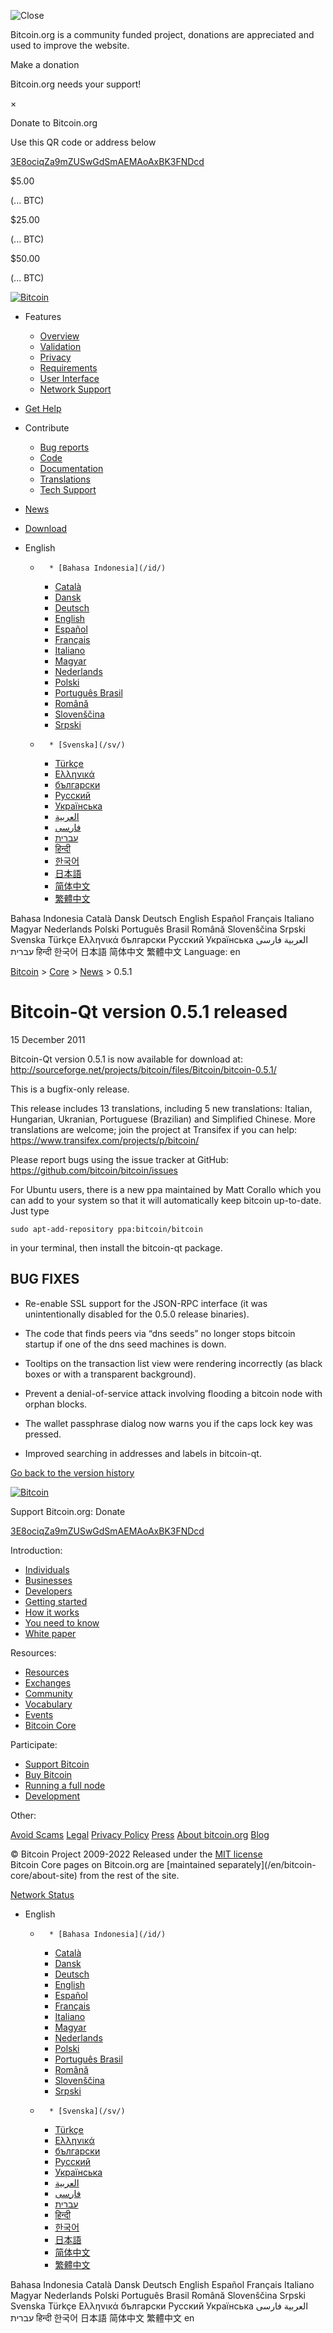 ![Close](/img/icons/ico_close.svg?1652976465)

Bitcoin.org is a community funded project, donations are appreciated and used
to improve the website.

Make a donation

Bitcoin.org needs your support!

×

Donate to Bitcoin.org

Use this QR code or address below

[ 3E8ociqZa9mZUSwGdSmAEMAoAxBK3FNDcd
](bitcoin:3E8ociqZa9mZUSwGdSmAEMAoAxBK3FNDcd)

$5.00

(... BTC)

$25.00

(... BTC)

$50.00

(... BTC)

[![Bitcoin](/img/bitcoin-core/bitcoin-core.svg?1652976465)](/en/bitcoin-core/)

  * Features
    * [Overview](/en/bitcoin-core/features/)
    * [Validation](/en/bitcoin-core/features/validation)
    * [Privacy](/en/bitcoin-core/features/privacy)
    * [Requirements](/en/bitcoin-core/features/requirements)
    * [User Interface](/en/bitcoin-core/features/user-interface)
    * [Network Support](/en/bitcoin-core/features/network-support)
  * [Get Help](/en/bitcoin-core/help)
  * Contribute
    * [Bug reports](/en/bitcoin-core/contribute/issues)
    * [Code](/en/development)
    * [Documentation](/en/bitcoin-core/contribute/documentation)
    * [Translations](/en/bitcoin-core/contribute/translations)
    * [Tech Support](/en/bitcoin-core/contribute/support)
  * [News](/en/version-history)
  * [Download](/en/download)

  * English
    *       * [Bahasa Indonesia](/id/)
      * [Català](/ca/)
      * [Dansk](/da/)
      * [Deutsch](/de/)
      * [English](/en/)
      * [Español](/es/)
      * [Français](/fr/)
      * [Italiano](/it/)
      * [Magyar](/hu/)
      * [Nederlands](/nl/)
      * [Polski](/pl/)
      * [Português Brasil](/pt_BR/)
      * [Română](/ro/)
      * [Slovenščina](/sl/)
      * [Srpski](/sr/)
    *       * [Svenska](/sv/)
      * [Türkçe](/tr/)
      * [Ελληνικά](/el/)
      * [български](/bg/)
      * [Русский](/ru/)
      * [Українська](/uk/)
      * [العربية](/ar/)
      * [فارسی](/fa/)
      * [עברית](/he/)
      * [हिन्दी](/hi/)
      * [한국어](/ko/)
      * [日本語](/ja/)
      * [简体中文](/zh_CN/)
      * [繁體中文](/zh_TW/)

Bahasa Indonesia Català Dansk Deutsch English Español Français Italiano Magyar
Nederlands Polski Português Brasil Română Slovenščina Srpski Svenska Türkçe
Ελληνικά български Русский Українська العربية فارسی עברית हिन्दी 한국어 日本語 简体中文
繁體中文 Language: en

[Bitcoin](/en/) > [Core](/en/bitcoin-core/) > [News](/en/version-history) >
0.5.1

# Bitcoin-Qt version 0.5.1 released

15 December 2011

Bitcoin-Qt version 0.5.1 is now available for download at:
<http://sourceforge.net/projects/bitcoin/files/Bitcoin/bitcoin-0.5.1/>

This is a bugfix-only release.

This release includes 13 translations, including 5 new translations: Italian,
Hungarian, Ukranian, Portuguese (Brazilian) and Simplified Chinese. More
translations are welcome; join the project at Transifex if you can help:
<https://www.transifex.com/projects/p/bitcoin/>

Please report bugs using the issue tracker at GitHub:
<https://github.com/bitcoin/bitcoin/issues>

For Ubuntu users, there is a new ppa maintained by Matt Corallo which you can
add to your system so that it will automatically keep bitcoin up-to-date. Just
type

    
    
    sudo apt-add-repository ppa:bitcoin/bitcoin
    

in your terminal, then install the bitcoin-qt package.

## BUG FIXES

  * Re-enable SSL support for the JSON-RPC interface (it was unintentionally disabled for the 0.5.0 release binaries).

  * The code that finds peers via “dns seeds” no longer stops bitcoin startup if one of the dns seed machines is down.

  * Tooltips on the transaction list view were rendering incorrectly (as black boxes or with a transparent background).

  * Prevent a denial-of-service attack involving flooding a bitcoin node with orphan blocks.

  * The wallet passphrase dialog now warns you if the caps lock key was pressed.

  * Improved searching in addresses and labels in bitcoin-qt.

[Go back to the version history](/en/version-history)

[ ![Bitcoin](/img/icons/logo-footer.svg?1652976465) ](/en/)

Support Bitcoin.org: Donate

[3E8ociqZa9mZUSwGdSmAEMAoAxBK3FNDcd](bitcoin:3E8ociqZa9mZUSwGdSmAEMAoAxBK3FNDcd)

Introduction:

  * [Individuals](/en/bitcoin-for-individuals)
  * [Businesses](/en/bitcoin-for-businesses)
  * [Developers](https://developer.bitcoin.org/)
  * [Getting started](/en/getting-started)
  * [How it works](/en/how-it-works)
  * [You need to know](/en/you-need-to-know)
  * [White paper](/en/bitcoin-paper)

Resources:

  * [Resources](/en/resources)
  * [Exchanges](/en/exchanges)
  * [Community](/en/community)
  * [Vocabulary ](/en/vocabulary)
  * [Events](/en/events)
  * [Bitcoin Core](/en/bitcoin-core/)

Participate:

  * [Support Bitcoin](/en/support-bitcoin)
  * [Buy Bitcoin](/en/buy)
  * [Running a full node](/en/full-node)
  * [Development](/en/development)

Other:

[Avoid Scams](/en/scams) [Legal](/en/legal) [Privacy Policy](/en/privacy)
[Press](/en/press) [About bitcoin.org](/en/about-us) [Blog](/en/blog)

© Bitcoin Project 2009-2022 Released under the [MIT
license](http://opensource.org/licenses/mit-license.php)  
Bitcoin Core pages on Bitcoin.org are [maintained separately](/en/bitcoin-
core/about-site) from the rest of the site.

[Network Status](/en/alerts)

  * English
    *       * [Bahasa Indonesia](/id/)
      * [Català](/ca/)
      * [Dansk](/da/)
      * [Deutsch](/de/)
      * [English](/en/)
      * [Español](/es/)
      * [Français](/fr/)
      * [Italiano](/it/)
      * [Magyar](/hu/)
      * [Nederlands](/nl/)
      * [Polski](/pl/)
      * [Português Brasil](/pt_BR/)
      * [Română](/ro/)
      * [Slovenščina](/sl/)
      * [Srpski](/sr/)
    *       * [Svenska](/sv/)
      * [Türkçe](/tr/)
      * [Ελληνικά](/el/)
      * [български](/bg/)
      * [Русский](/ru/)
      * [Українська](/uk/)
      * [العربية](/ar/)
      * [فارسی](/fa/)
      * [עברית](/he/)
      * [हिन्दी](/hi/)
      * [한국어](/ko/)
      * [日本語](/ja/)
      * [简体中文](/zh_CN/)
      * [繁體中文](/zh_TW/)

Bahasa Indonesia Català Dansk Deutsch English Español Français Italiano Magyar
Nederlands Polski Português Brasil Română Slovenščina Srpski Svenska Türkçe
Ελληνικά български Русский Українська العربية فارسی עברית हिन्दी 한국어 日本語 简体中文
繁體中文 en

